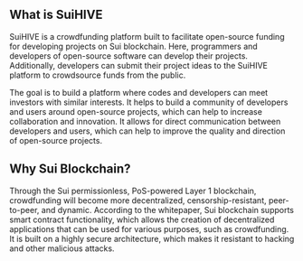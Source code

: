 ## What is SuiHIVE
SuiHIVE is a crowdfunding platform built to facilitate open-source funding for developing projects on Sui blockchain. Here, programmers and developers of open-source software can develop their projects. Additionally, developers can submit their project ideas to the SuiHIVE platform to crowdsource funds from the public.

The goal is to build a platform where codes and developers can meet investors with similar interests. It helps to build a community of developers and users around open-source projects, which can help to increase collaboration and innovation. It allows for direct communication between developers and users, which can help to improve the quality and direction of open-source projects.

## Why Sui Blockchain?
Through the Sui permissionless, PoS-powered Layer 1 blockchain, crowdfunding will become more decentralized, censorship-resistant, peer-to-peer, and dynamic.
According to the whitepaper, Sui blockchain supports smart contract functionality, which allows the creation of decentralized applications that can be used for various purposes, such as crowdfunding. It is built on a highly secure architecture, which makes it resistant to hacking and other malicious attacks.
